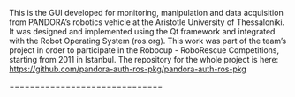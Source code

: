 This is the GUI developed for monitoring, manipulation and data acquisition from PANDORA’s robotics vehicle at the Aristotle University of Thessaloniki. It was designed and implemented using the Qt framework and integrated with the Robot Operating System (ros.org). This work was part of the team’s project in order to participate in the Robocup - RoboRescue
Competitions, starting from 2011 in Istanbul. The repository for the whole project is here: https://github.com/pandora-auth-ros-pkg/pandora-auth-ros-pkg

==============================


